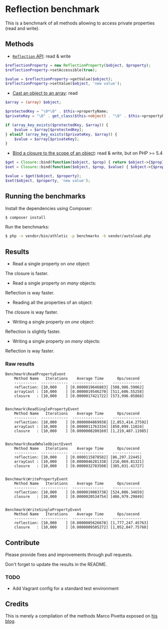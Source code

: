 # Reflection benchmark

This is a benchmark of all methods allowing to access private properties (read and write).


## Methods

- [`Reflection` API](http://php.net/manual/en/book.reflection.php): read & write

```php
$reflectionProperty = new ReflectionProperty($object, $property);
$reflectionProperty->setAccessible(true);

$value = $reflectionProperty->getValue($object);
$reflectionProperty->setValue($object, 'new value');
```

- [Cast an object to an array](http://ocramius.github.io/blog/fast-php-object-to-array-conversion/): read

```php
$array = (array) $object;

$protectedKey = "\0*\0" . $this->propertyName;
$privateKey = "\0" . get_class($this->object) . "\0" . $this->propertyName;

if (array_key_exists($protectedKey, $array)) {
    $value = $array[$protectedKey];
} elseif (array_key_exists($privateKey, $array)) {
    $value = $array[$privateKey];
}
```

- [Bind a closure to the scope of an object](http://ocramius.github.io/blog/accessing-private-php-class-members-without-reflection/): read & write, but on PHP >= 5.4

```php
$get = Closure::bind(function($object, $prop) { return $object->{$prop}; }, null, $object);
$set = Closure::bind(function($object, $prop, $value) { $object->{$prop} = $value; }, null, $object);

$value = $get($object, $property);
$set($object, $property, 'new value');
```


## Running the benchmarks

Install the dependencies using Composer:

```sh
$ composer install
```

Run the benchmarks:

```sh
$ php -n vendor/bin/athletic -p benchmarks -b vendor/autoload.php
```

## Results

- Read a single property on *one* object:

The closure is faster.

- Read a single property on *many* objects:

Reflection is way faster.

- Reading all the properties of an object:

The closure is way faster.

- Writing a single property on *one* object:

Reflection is slightly faster.

- Writing a single property on *many* objects:

Reflection is way faster.


### Raw results

```
Benchmark\ReadPropertyEvent
    Method Name   Iterations    Average Time      Ops/second
    ----------  ------------  --------------    -------------
    reflection: [10,000    ] [0.0000019646883] [508,986.59062]
    arrayCast : [10,000    ] [0.0000019546270] [511,606.55258]
    closure   : [10,000    ] [0.0000017421722] [573,996.05868]


Benchmark\ReadSinglePropertyEvent
    Method Name   Iterations    Average Time      Ops/second
    ----------  ------------  --------------    -------------
    reflection: [10,000    ] [0.0000004869938] [2,053,414.27592]
    arrayCast : [10,000    ] [0.0000011763334] [850,099.11024]
    closure   : [10,000    ] [0.0000008200169] [1,219,487.11985]


Benchmark\ReadWholeObjectEvent
    Method Name   Iterations    Average Time      Ops/second
    ----------  ------------  --------------    -------------
    reflection: [10,000    ] [0.0000115878582] [86,297.22445]
    arrayCast : [10,000    ] [0.0000046281338] [216,069.81321]
    closure   : [10,000    ] [0.0000032783508] [305,031.41727]


Benchmark\WritePropertyEvent
    Method Name   Iterations    Average Time      Ops/second
    ----------  ------------  --------------    -------------
    reflection: [10,000    ] [0.0000019083738] [524,006.34659]
    closure   : [10,000    ] [0.0000020534754] [486,979.29849]


Benchmark\WriteSinglePropertyEvent
    Method Name   Iterations    Average Time      Ops/second
    ----------  ------------  --------------    -------------
    reflection: [10,000    ] [0.0000005626678] [1,777,247.45763]
    closure   : [10,000    ] [0.0000009505272] [1,052,047.75760]
```


## Contribute

Please provide fixes and improvements through pull requests.

Don't forget to update the results in the README.

### TODO

- Add Vagrant config for a standard test environment


## Credits

This is merely a compilation of the methods Marco Pivetta exposed on [his blog](http://ocramius.github.io/).
